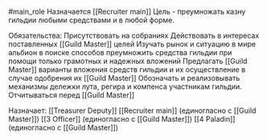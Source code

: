 #main_role
Назначается [[Recruiter main]]
Цель - преумножать казну гильдии любыми средствами и в любой форме.

Обязательства:
Присутствовать на собраниях
Действовать в интересах поставленных [[Guild Master]] целей
Изучать рынок и ситуацию в мире альбион в поиске способов преумножить средства гильдии при помощи только грамотных и надежных вложений
Предлагать [[Guild Master]] варианты вложения средств гильдии и их осуществление в случае одобрения их [[Guild Master]]
Обозначать и реализовывать механизмы дележки лута, регира и компенса участникам гильдии.
Отчитываться перед [[Guild Master]]

Назначает:
[[Treasurer Deputy]]
[[Recruiter main]] (единогласно с [[Guild Master]])
[[3 Officer]] (единогласно с [[Guild Master]])
[[4 Paladin]] (единогласно с [[Guild Master]])